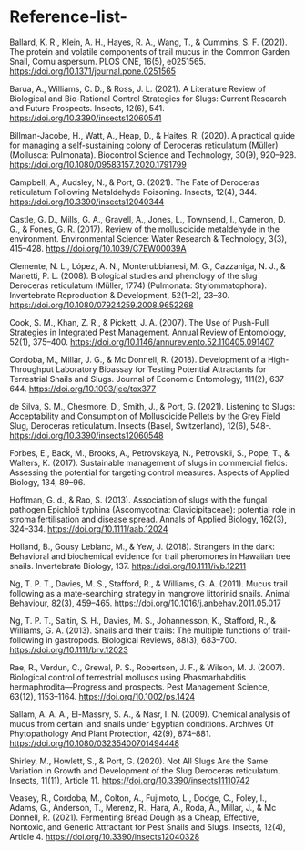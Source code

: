 # Reference-list-

Ballard, K. R., Klein, A. H., Hayes, R. A., Wang, T., & Cummins, S. F. (2021). The protein and volatile components of trail mucus in the Common Garden Snail, Cornu aspersum. PLOS ONE, 16(5), e0251565. https://doi.org/10.1371/journal.pone.0251565

Barua, A., Williams, C. D., & Ross, J. L. (2021). A Literature Review of Biological and Bio-Rational Control Strategies for Slugs: Current Research and Future Prospects. Insects, 12(6), 541. https://doi.org/10.3390/insects12060541

Billman-Jacobe, H., Watt, A., Heap, D., & Haites, R. (2020). A practical guide for managing a self-sustaining colony of Deroceras reticulatum (Müller) (Mollusca: Pulmonata). Biocontrol Science and Technology, 30(9), 920–928. https://doi.org/10.1080/09583157.2020.1791799

Campbell, A., Audsley, N., & Port, G. (2021). The Fate of Deroceras reticulatum Following Metaldehyde Poisoning. Insects, 12(4), 344. https://doi.org/10.3390/insects12040344

Castle, G. D., Mills, G. A., Gravell, A., Jones, L., Townsend, I., Cameron, D. G., & Fones, G. R. (2017). Review of the molluscicide metaldehyde in the environment. Environmental Science: Water Research & Technology, 3(3), 415–428. https://doi.org/10.1039/C7EW00039A

Clemente, N. L., López, A. N., Monterubbianesi, M. G., Cazzaniga, N. J., & Manetti, P. L. (2008). Biological studies and phenology of the slug Deroceras reticulatum (Müller, 1774) (Pulmonata: Stylommatophora). Invertebrate Reproduction & Development, 52(1–2), 23–30. https://doi.org/10.1080/07924259.2008.9652268

Cook, S. M., Khan, Z. R., & Pickett, J. A. (2007). The Use of Push-Pull Strategies in Integrated Pest Management. Annual Review of Entomology, 52(1), 375–400. https://doi.org/10.1146/annurev.ento.52.110405.091407

Cordoba, M., Millar, J. G., & Mc Donnell, R. (2018). Development of a High-Throughput Laboratory Bioassay for Testing Potential Attractants for Terrestrial Snails and Slugs. Journal of Economic Entomology, 111(2), 637–644. https://doi.org/10.1093/jee/tox377

de Silva, S. M., Chesmore, D., Smith, J., & Port, G. (2021). Listening to Slugs: Acceptability and Consumption of Molluscicide Pellets by the Grey Field Slug, Deroceras reticulatum. Insects (Basel, Switzerland), 12(6), 548-. https://doi.org/10.3390/insects12060548

Forbes, E., Back, M., Brooks, A., Petrovskaya, N., Petrovskii, S., Pope, T., & Walters, K. (2017). Sustainable management of slugs in commercial fields: Assessing the potential for targeting control measures. Aspects of Applied Biology, 134, 89–96.

Hoffman, G. d., & Rao, S. (2013). Association of slugs with the fungal pathogen Epichloë typhina (Ascomycotina: Clavicipitaceae): potential role in stroma fertilisation and disease spread. Annals of Applied Biology, 162(3), 324–334. https://doi.org/10.1111/aab.12024

Holland, B., Gousy Leblanc, M., & Yew, J. (2018). Strangers in the dark: Behavioral and biochemical evidence for trail pheromones in Hawaiian tree snails. Invertebrate Biology, 137. https://doi.org/10.1111/ivb.12211

Ng, T. P. T., Davies, M. S., Stafford, R., & Williams, G. A. (2011). Mucus trail following as a mate-searching strategy in mangrove littorinid snails. Animal Behaviour, 82(3), 459–465. https://doi.org/10.1016/j.anbehav.2011.05.017

Ng, T. P. T., Saltin, S. H., Davies, M. S., Johannesson, K., Stafford, R., & Williams, G. A. (2013). Snails and their trails: The multiple functions of trail-following in gastropods. Biological Reviews, 88(3), 683–700. https://doi.org/10.1111/brv.12023

Rae, R., Verdun, C., Grewal, P. S., Robertson, J. F., & Wilson, M. J. (2007). Biological control of terrestrial molluscs using Phasmarhabditis hermaphrodita—Progress and prospects. Pest Management Science, 63(12), 1153–1164. https://doi.org/10.1002/ps.1424

Sallam, A. A. A., El-Massry, S. A., & Nasr, I. N. (2009). Chemical analysis of mucus from certain land snails under Egyptian conditions. Archives Of Phytopathology And Plant Protection, 42(9), 874–881. https://doi.org/10.1080/03235400701494448

Shirley, M., Howlett, S., & Port, G. (2020). Not All Slugs Are the Same: Variation in Growth and Development of the Slug Deroceras reticulatum. Insects, 11(11), Article 11. https://doi.org/10.3390/insects11110742

Veasey, R., Cordoba, M., Colton, A., Fujimoto, L., Dodge, C., Foley, I., Adams, G., Anderson, T., Merenz, R., Hara, A., Roda, A., Millar, J., & Mc Donnell, R. (2021). Fermenting Bread Dough as a Cheap, Effective, Nontoxic, and Generic Attractant for Pest Snails and Slugs. Insects, 12(4), Article 4. https://doi.org/10.3390/insects12040328

